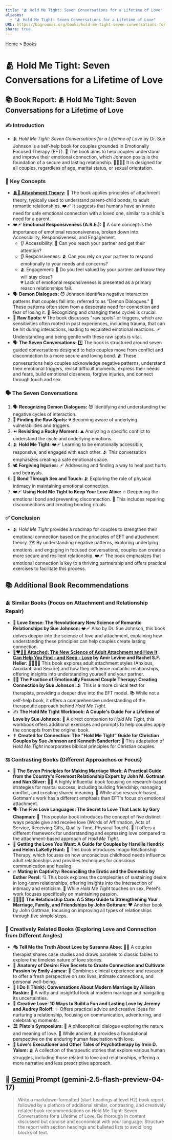 ```yaml
---
title: "🫂 Hold Me Tight: Seven Conversations for a Lifetime of Love"
aliases:
  - "🫂 Hold Me Tight: Seven Conversations for a Lifetime of Love"
URL: https://bagrounds.org/books/hold-me-tight-seven-conversations-for-a-lifetime-of-love
share: true
---
```

[Home](../index.md) > [Books](./index.md)  
# 🫂 Hold Me Tight: Seven Conversations for a Lifetime of Love  
## 📚 Book Report: 🫂 Hold Me Tight: Seven Conversations for a Lifetime of Love  
  
### ✍️ Introduction  
  
* 🫂 *Hold Me Tight: Seven Conversations for a Lifetime of Love* by Dr. Sue Johnson is a self-help book for couples grounded in Emotionally Focused Therapy (EFT). 💖 The book aims to help couples understand and improve their emotional connection, which Johnson posits is the foundation of a secure and lasting relationship. 👨‍👩‍👧‍👦 It is designed for all couples, regardless of age, marital status, or sexual orientation.  
  
### 🔑 Key Concepts  
  
* **[🫂💖 Attachment Theory](../topics/attachment-theory.md):** 👶 The book applies principles of attachment theory, typically used to understand parent-child bonds, to adult romantic relationships. ❤️‍🩹 It suggests that humans have an innate need for safe emotional connection with a loved one, similar to a child's need for a parent.  
* ❤️‍🩹 **Emotional Responsiveness (A.R.E.):** 🎯 A core concept is the importance of emotional responsiveness, broken down into Accessibility, Responsiveness, and Engagement.  
    * 👂 Accessibility: 🤝 Can you reach your partner and get their attention?  
    * 👂 Responsiveness: 🫂 Can you rely on your partner to respond emotionally to your needs and concerns?  
    * 🫂 Engagement: 🥰 Do you feel valued by your partner and know they will stay close?  
    💔 Lack of emotional responsiveness is presented as a primary reason relationships fail.  
* 🗣️ **Demon Dialogues:** 😈 Johnson identifies negative interaction patterns that couples fall into, referred to as "Demon Dialogues." 🔄 These patterns often stem from a desperate need for connection and fear of losing it. 🔑 Recognizing and changing these cycles is crucial.  
* 🤕 **Raw Spots:** 💔 The book discusses "raw spots" or triggers, which are sensitivities often rooted in past experiences, including trauma, that can be hit during interactions, leading to escalated emotional reactions. 🩹 Understanding and being gentle with these raw spots is vital.  
* 🗣️ **The Seven Conversations:** 7️⃣ The book is structured around seven guided conversations designed to help couples move from conflict and disconnection to a more secure and loving bond. 🫂 These conversations help couples acknowledge negative patterns, understand their emotional triggers, revisit difficult moments, express their needs and fears, build emotional closeness, forgive injuries, and connect through touch and sex.  
  
### 🗣️ The Seven Conversations  
  
1. 🗣️ **Recognizing Demon Dialogues:** 😈 Identifying and understanding the negative cycles of interaction.  
2. 🤕 **Finding the Raw Spots:** 💔 Becoming aware of underlying vulnerabilities and triggers.  
3. ⏪ **Revisiting a Rocky Moment:** ⛰️ Analyzing a specific conflict to understand the cycle and underlying emotions.  
4. 🫂 **Hold Me Tight:** ❤️‍🩹 Learning to be emotionally accessible, responsive, and engaged with each other. 🫂 This conversation emphasizes creating a safe emotional space.  
5. 🕊️ **Forgiving Injuries:** 🩹 Addressing and finding a way to heal past hurts and betrayals.  
6. 💋 **Bond Through Sex and Touch:** 🫂 Exploring the role of physical intimacy in maintaining emotional connection.  
7. ❤️‍🩹 **Using Hold Me Tight to Keep Your Love Alive:** 🔥 Deepening the emotional bond and preventing disconnection. 🔌 This includes repairing disconnections and creating bonding rituals.  
  
### ✅ Conclusion  
  
* 🫂 *Hold Me Tight* provides a roadmap for couples to strengthen their emotional connection based on the principles of EFT and attachment theory. 🗺️ By understanding negative patterns, exploring underlying emotions, and engaging in focused conversations, couples can create a more secure and resilient relationship. ❤️‍🩹 The book emphasizes that emotional connection is key to a thriving partnership and offers practical exercises to facilitate this process.  
  
## 📚 Additional Book Recommendations  
  
### 🫂 Similar Books (Focus on Attachment and Relationship Repair)  
  
* 💖 **Love Sense: The Revolutionary New Science of Romantic Relationships by Sue Johnson:** ❤️‍🩹 Also by Dr. Sue Johnson, this book delves deeper into the science of love and attachment, explaining how understanding these principles can help couples create lasting connection.  
* **[🧑‍❤️‍🧑🔗 Attached: The New Science of Adult Attachment and How It Can Help You Find - and Keep - Love](./attached-the-new-science-of-adult-attachment-and-how-it-can-help-you-find-and-keep-love.md) by Amir Levine and Rachel S.F. Heller:** 👨‍👩‍👧‍👦 This book explores adult attachment styles (Anxious, Avoidant, and Secure) and how they influence romantic relationships, offering insights into understanding yourself and your partner.  
* 🧑‍⚕️ **The Practice of Emotionally Focused Couple Therapy: Creating Connection by Sue Johnson:** 🫂 This is a more clinical text for therapists, providing a deeper dive into the EFT model. 📚 While not a self-help book, it offers a comprehensive understanding of the therapeutic approach behind *Hold Me Tight*.  
* ✍️ **The Hold Me Tight Workbook: A Couple's Guide For a Lifetime of Love by Sue Johnson:** 📖 A direct companion to *Hold Me Tight*, this workbook offers additional exercises and prompts to help couples apply the concepts from the original book.  
* ✝️ **Created for Connection: The "Hold Me Tight" Guide for Christian Couples by Sue Johnson and Kenneth Sanderfer:** 🙏 This adaptation of *Hold Me Tight* incorporates biblical principles for Christian couples.  
  
### ⚖️ Contrasting Books (Different Approaches or Focus)  
  
* 🤝 **The Seven Principles for Making Marriage Work: A Practical Guide from the Country's Foremost Relationship Expert by John M. Gottman and Nan Silver:** 👨‍🏫 A highly influential book focusing on research-based strategies for marital success, including building friendship, managing conflict, and creating shared meaning. 🔬 While also research-based, Gottman's work has a different emphasis than EFT's focus on emotional attachment.  
* 🗣️ **The Five Love Languages: The Secret to Love That Lasts by Gary Chapman:** 🔑 This popular book introduces the concept of five distinct ways people give and receive love (Words of Affirmation, Acts of Service, Receiving Gifts, Quality Time, Physical Touch). 🎁 It offers a different framework for understanding and expressing love compared to the attachment-based approach of *Hold Me Tight*.  
* 🫶 **Getting the Love You Want: A Guide for Couples by Harville Hendrix and Helen LaKelly Hunt:** 🧠 This book introduces Imago Relationship Therapy, which focuses on how unconscious childhood needs influence adult relationships and provides techniques for conscious communication and healing.  
* 🔥 **Mating in Captivity: Reconciling the Erotic and the Domestic by Esther Perel:** 💘 This book explores the complexities of sustaining desire in long-term relationships, offering insights into the intersection of intimacy and eroticism. 💋 While *Hold Me Tight* touches on sex, Perel's work focuses specifically on maintaining passion.  
* 👨‍👩‍👧‍👦 **The Relationship Cure: A 5 Step Guide to Strengthening Your Marriage, Family, and Friendships by John Gottman:** ❤️ Another book by John Gottman, focusing on improving all types of relationships through five simple steps.  
  
### 🎨 Creatively Related Books (Exploring Love and Connection from Different Angles)  
  
* 🎭 **Tell Me the Truth About Love by Susanna Abse:** 👩‍⚕️ A couples therapist shares case studies and draws parallels to classic fables to explore the timeless nature of love stories.  
* 🎯 **Anatomy of Desire: Five Secrets to Create Connection and Cultivate Passion by Emily Jamea:** 🔬 Combines clinical experience and research to offer a fresh perspective on sex lives, intimate connections, and personal well-being.  
* 💍 **I Do (I Think): Conversations About Modern Marriage by Allison Raskin:** 🤔 A witty and insightful look at modern marriage and navigating its uncertainties.  
* 🎉 **Creative Love: 10 Ways to Build a Fun and Lasting Love by Jeremy and Audrey Roloff:** ✨ Offers practical advice and creative ideas for nurturing a relationship, focusing on communication, adventuring, and celebrating moments.  
* 🏛️ **Plato's Symposium:** 📜 A philosophical dialogue exploring the nature and meaning of love. 🤔 While ancient, it provides a foundational perspective on the enduring human fascination with love.  
* 📖 **Love's Executioner and Other Tales of Psychotherapy by Irvin D. Yalom:** 🫂 A collection of therapeutic stories that explore various human struggles, including those related to love and relationships, offering a more narrative and less prescriptive approach.  
  
## 💬 [Gemini](../software/gemini.md) Prompt (gemini-2.5-flash-preview-04-17)  
> Write a markdown-formatted (start headings at level H2) book report, followed by a plethora of additional similar, contrasting, and creatively related book recommendations on Hold Me Tight: Seven Conversations for a Lifetime of Love. Be thorough in content discussed but concise and economical with your language. Structure the report with section headings and bulleted lists to avoid long blocks of text.